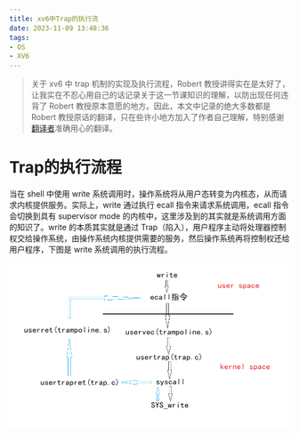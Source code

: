 ```yaml
---
title: xv6中Trap的执行流
date: 2023-11-09 13:48:36
tags:
- OS
- XV6
---
```

> 关于 xv6 中 trap 机制的实现及执行流程，Robert 教授讲得实在是太好了，让我实在不忍心用自己的话记录关于这一节课知识的理解，以防出现任何违背了 Robert 教授原本意愿的地方。因此，本文中记录的绝大多数都是 Robert 教授原话的翻译，只在些许小地方加入了作者自己理解，特别感谢[翻译者](https://github.com/PKUFlyingPig)准确用心的翻译。

# Trap的执行流程

当在 shell 中使用 write 系统调用时，操作系统将从用户态转变为内核态，从而请求内核提供服务。实际上，write 通过执行 ecall 指令来请求系统调用，ecall 指令会切换到具有 supervisor mode 的内核中，这里涉及到的其实就是系统调用方面的知识了。write 的本质其实就是通过 Trap（陷入），用户程序主动将处理器控制权交给操作系统，由操作系统内核提供需要的服务，然后操作系统再将控制权还给用户程序，下图是 write 系统调用的执行流程。

![Trap执行流程](/images/Trap执行流程.png)